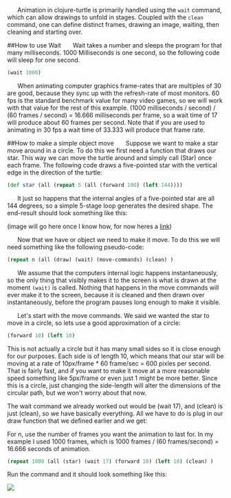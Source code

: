 &nbsp;&nbsp;&nbsp;&nbsp;&nbsp;&nbsp;Animation in clojure-turtle is primarily handled using the `wait` command, which can allow drawings to unfold in stages. Coupled with the `clean` command, one can define distinct frames, drawing an image, waiting, then cleaning and starting over.

##How to use Wait
&nbsp;&nbsp;&nbsp;&nbsp;&nbsp;&nbsp;Wait takes a number and sleeps the program for that many milliseconds. 1000 Milliseconds is one second, so the following code will sleep for one second.

```clojure
(wait 1000)
```

&nbsp;&nbsp;&nbsp;&nbsp;&nbsp;&nbsp;When animating computer graphics frame-rates that are multiples of 30 are good, because they sync up with the refresh-rate of most monitors. 60 fps is the standard benchmark value for many video games, so we will work with that value for the rest of this example. (1000 milliseconds / second) / (60 frames / second) = 16.666 milliseconds per frame, so a wait time of 17 will produce about 60 frames per second. Note that if you are used to animating in 30 fps a wait time of 33.333 will produce that frame rate.

##How to make a simple object move
&nbsp;&nbsp;&nbsp;&nbsp;&nbsp;&nbsp;Suppose we want to make a star move around in a circle. To do this we first need a function that draws our star. This way we can move the turtle around and simply call (Star) once each frame. The following code draws a five-pointed star with the vertical edge in the direction of the turtle:

```clojure
(def star (all (repeat 5 (all (forward 100) (left 144))))
```

&nbsp;&nbsp;&nbsp;&nbsp;&nbsp;&nbsp;It just so happens that the internal angles of a five-pointed star are all 144 degrees, so a simple 5-stage loop generates the desired shape. The end-result should look something like this:

(image will go here once I know how, for now heres a [link](https://drive.google.com/file/d/0BxEsaFmDRvM1WlZHWHZLU0JiUDQ/view?usp=sharing)) 

&nbsp;&nbsp;&nbsp;&nbsp;&nbsp;&nbsp;Now that we have or object we need to make it move. To do this we will need something like the following pseudo-code:

```clojure
(repeat n (all (draw) (wait) (move-commands) (clean) )
```

&nbsp;&nbsp;&nbsp;&nbsp;&nbsp;&nbsp;We assume that the computers internal logic happens instantaneously, so the only thing that visibly makes it to the screen is what is drawn at the moment `(wait)` is called. Nothing that happens in the move commands will ever make it to the screen, because it is cleaned and then drawn over instantaneously, before the program pauses long enough to make it visible.

&nbsp;&nbsp;&nbsp;&nbsp;&nbsp;&nbsp;Let's start with the move commands. We said we wanted the star to move in a circle, so lets use a good approximation of a circle:

```clojure
(forward 10) (left 10)
```

This is not actually a circle but it has many small sides so it is close enough for our purposes. Each side is of length 10, which means that our star will be moving at a rate of 10px/frame * 60 frame/sec = 600 pixles per second. That is fairly fast, and if you want to make it move at a more reasonable speed something like 5px/frame or even just 1 might be more better. Since this is a circle, just changing the side-length will alter the dimensions of the circular path, but we won't worry about that now.

The wait command we already worked out would be (wait 17), and (clean) is just (clean), so we have basically everything. All we have to do is plug in our draw function that we defined earlier and we get:

For n, use the number of frames you want the animation to last for. In my example I used 1000 frames, which is 1000 frames / (60 frames/second) = 16.666 seconds of animation. 

```clojure
(repeat 1000 (all (star) (wait 17) (forward 10) (left 10) (clean) )
```

Run the command and it should look something like this:

[![](https://pixabay.com/static/uploads/photo/2015/10/01/21/39/background-image-967820_960_720.jpg)](https://www.youtube.com/watch?v=HQRPSCNzCTg)